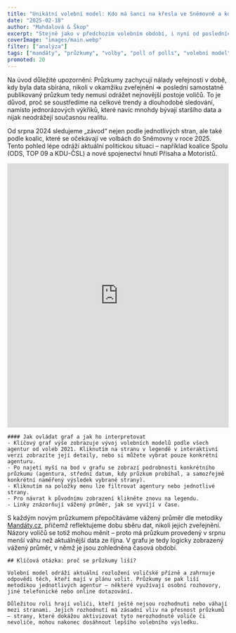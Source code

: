 ```yaml
---
title: "Unikátní volební model: Kdo má šanci na křesla ve Sněmovně a kdo bude vládnout"
date: "2025-02-18"
author: "Mahdalová & Škop"
excerpt: "Stejně jako v předchozím volebním období, i nyní od posledních sněmovních voleb zpracováváme všechny relevantní průzkumy a zaznamenáváme vývoj šancí jednotlivých politických stran. Data pravidelně aktualizujeme s každým novým průzkumem."
coverImage: "images/main.webp"
filter: ["analýza"]
tags: ["mandáty", "průzkumy", "volby", "poll of polls", "volební model", "Sněmovna", "Parlament", "Česko"]
promoted: 20
---
```


Na úvod důležité upozornění: Průzkumy zachycují nálady veřejnosti v době, kdy byla data sbírána, nikoli v okamžiku zveřejnění ⇒ poslední samostatně publikovaný průzkum tedy nemusí odrážet nejnovější postoje voličů. To je důvod, proč se soustředíme na celkové trendy a dlouhodobé sledování, namísto jednorázových výkřiků, které navíc mnohdy bývají staršího data a nijak neodrážejí současnou realitu.

Od srpna 2024 sledujeme „závod“ nejen podle jednotlivých stran, ale také podle koalic, které se očekávají ve volbách do Sněmovny v roce 2025. Tento pohled lépe odráží aktuální politickou situaci – například koalice Spolu (ODS, TOP 09 a KDU-ČSL) a nové spojenectví hnutí Přísaha a Motoristů.

<iframe src='https://flo.uri.sh/story/2689197/embed' title='Interactive or visual content' className='flourish-embed-iframe' frameBorder='0' scrolling='no' width="100%" height="600px" allowFullScreen></iframe>

```box
#### Jak ovládat graf a jak ho interpretovat
- Klíčový graf výše zobrazuje vývoj volebních modelů podle všech agentur od voleb 2021. Kliknutím na stranu v legendě v interaktivní verzi zobrazíte její detaily, nebo si můžete vybrat pouze konkrétní agenturu.
- Po najetí myší na bod v grafu se zobrazí podrobnosti konkrétního průzkumu (agentura, střední datum, kdy průzkum probíhal, a samozřejmě konkrétní naměřený výsledek vybrané strany).
- Kliknutím na položky menu lze filtrovat agentury nebo jednotlivé strany.
- Pro návrat k původnímu zobrazení klikněte znovu na legendu.
- Linky znázorňují vážený průměr, jak se vyvíjí v čase.
```

S každým novým průzkumem přepočítáváme vážený průměr dle metodiky [Mandáty.cz](https://mandaty.cz), přičemž reflektujeme dobu sběru dat, nikoli jejich zveřejnění. Názory voličů se totiž mohou měnit – proto má průzkum provedený v srpnu menší váhu než aktuálnější data ze října. V grafu je tedy logicky zobrazený vážený průměr, v němž je jsou zohledněna časová období.

```box
## Klíčová otázka: proč se průzkumy liší?

Volební model odráží aktuální rozložení voličské přízně a zahrnuje odpovědi těch, kteří mají v plánu volit. Průzkumy se pak liší metodikou jednotlivých agentur – některé využívají osobní rozhovory, jiné telefonické nebo online dotazování.

Důležitou roli hrají voliči, kteří ještě nejsou rozhodnuti nebo váhají mezi stranami. Jejich rozhodnutí má zásadní vliv na přesnost průzkumů – strany, které dokážou aktivizovat tyto nerozhodnuté voliče či nevoliče, mohou nakonec dosáhnout lepšího volebního výsledku.
```
